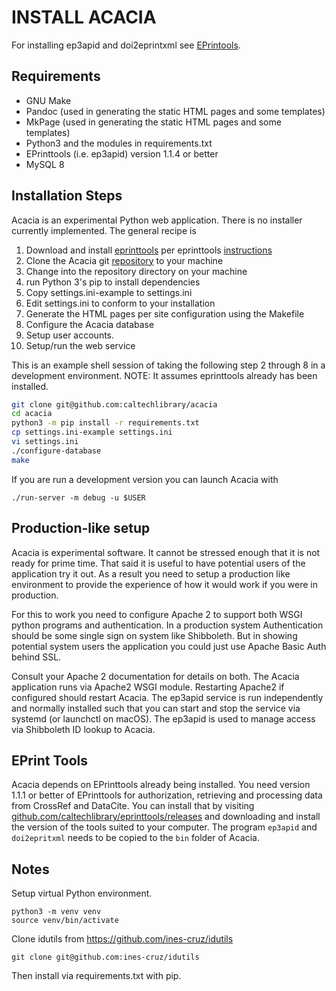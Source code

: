 INSTALL ACACIA
==============

For installing ep3apid and doi2eprintxml see [EPrintools](https://github.com/caltechlibrary/eprinttools).

Requirements
------------

- GNU Make
- Pandoc (used in generating the static HTML pages and some templates)
- MkPage (used in generating the static HTML pages and some templates)
- Python3 and the modules in requirements.txt
- EPrinttools (i.e. ep3apid) version 1.1.4 or better
- MySQL 8

Installation Steps
------------------

Acacia is an experimental Python web application.  There is no installer
currently implemented. The general recipe is

1. Download and install [eprinttools](https://github.com/caltechlibrary/eprinttools/releases) per eprinttools [instructions](https://github.com/caltechlibrary/eprinttools/blob/main/INSTALL.md)
2. Clone the Acacia git [repository](https://github.com/caltechlibrary/acacia) to your machine
3. Change into the repository directory on your machine
4. run Python 3's pip to install dependencies
5. Copy settings.ini-example to settings.ini
6. Edit settings.ini to conform to your installation
7. Generate the HTML pages per site configuration using the Makefile
8. Configure the Acacia database
9. Setup user accounts.
10. Setup/run the web service

This is an example shell session of taking the following step 2 through
8 in a development environment.  NOTE: It assumes eprinttools already
has been installed.

```bash
git clone git@github.com:caltechlibrary/acacia
cd acacia
python3 -m pip install -r requirements.txt
cp settings.ini-example settings.ini
vi settings.ini
./configure-database
make
```

If you are run a development version you can launch Acacia with

```
./run-server -m debug -u $USER
```


Production-like setup
---------------------

Acacia is experimental software. It cannot be stressed enough that it
is not ready for prime time. That said it is useful to have potential
users of the application try it out. As a result you need to setup a
production like environment to provide the experience of how it would
work if you were in production.

For this to work you need to configure Apache 2 to support both WSGI
python programs and authentication. In a production system Authentication
should be some single sign on system like Shibboleth. But in showing
potential system users the application you could just use Apache Basic Auth
behind SSL.

Consult your Apache 2 documentation for details on both. The Acacia application runs via Apache2 WSGI module. Restarting Apache2 if configured should restart Acacia.  The ep3apid service is run independently and normally installed such that you can start and stop the service via systemd (or launchctl on macOS). The ep3apid is used to manage access via Shibboleth ID lookup to Acacia.


EPrint Tools
------------

Acacia depends on EPrinttools already being installed.
You need version 1.1.1 or better of EPrinttools for authorization,
retrieving and processing data from CrossRef and DataCite. You can install
that by visiting [github.com/caltechlibrary/eprinttools/releases](https://github.com/caltechlibrary/eprinttools/releases) and downloading
and install the version of the tools suited to your computer.
The program `ep3apid` and `doi2epritxml` needs to be copied to the 
`bin` folder of Acacia.

Notes
-----

Setup virtual Python environment.

```
python3 -m venv venv
source venv/bin/activate
```

Clone idutils from https://github.com/ines-cruz/idutils

```
git clone git@github.com:ines-cruz/idutils
```

Then install via requirements.txt with pip.

